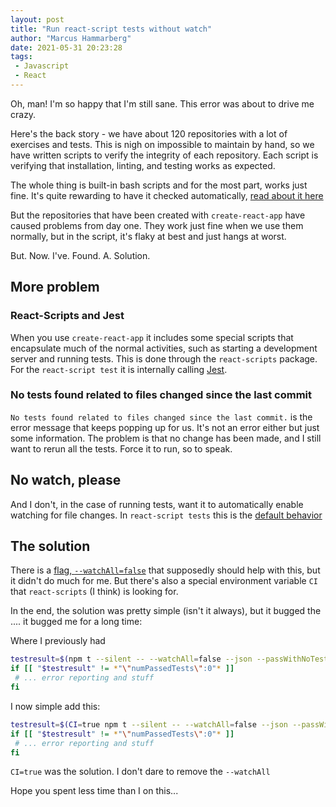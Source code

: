 ```yaml
---
layout: post
title: "Run react-script tests without watch"
author: "Marcus Hammarberg"
date: 2021-05-31 20:23:28
tags:
 - Javascript
 - React
---
```


Oh, man! I'm so happy that I'm still sane. This error was about to drive me crazy.

Here's the back story - we have about 120 repositories with a lot of exercises and tests. This is nigh on impossible to maintain by hand, so we have written scripts to verify the integrity of each repository. Each script is verifying that installation, linting, and testing works as expected.

The whole thing is built-in bash scripts and for the most part, works just fine.  It's quite rewarding to have it checked automatically, [read about it here](https://www.marcusoft.net/2020/08/bash-scripting-to-check-test-status-in-repos.html)

But the repositories that have been created with `create-react-app` have caused problems from day one. They work just fine when we use them normally, but in the script, it's flaky at best and just hangs at worst.

But. Now. I've. Found. A. Solution.

<!-- excerpt-end -->

## More problem

### React-Scripts and Jest

When you use `create-react-app` it includes some special scripts that encapsulate much of the normal activities, such as starting a development server and running tests. This is done through the `react-scripts` package. For the `react-script test` it is internally calling [Jest](https://jestjs.io/).

### No tests found related to files changed since the last commit

`No tests found related to files changed since the last commit.` is the error message that keeps popping up for us. It's not an error either but just some information. The problem is that no change has been made, and I still want to rerun all the tests. Force it to run, so to speak.

## No watch, please

And I don't, in the case of running tests, want it to automatically enable watching for file changes. In `react-script tests` this is the [default behavior](https://github.com/facebook/jest/issues/2765)

## The solution

There is a [flag, `--watchAll=false`](https://jestjs.io/docs/cli#--watchall) that supposedly should help with this, but it didn't do much for me. But there's also a special environment variable `CI` that `react-scripts` (I think) is looking for.

In the end, the solution was pretty simple (isn't it always), but it bugged the .... it bugged me for a long time:

Where I previously had

```bash
testresult=$(npm t --silent -- --watchAll=false --json --passWithNoTests)
if [[ "$testresult" != *"\"numPassedTests\":0"* ]]
 # ... error reporting and stuff
fi
```

I now simple add this:

```bash
testresult=$(CI=true npm t --silent -- --watchAll=false --json --passWithNoTests)
if [[ "$testresult" != *"\"numPassedTests\":0"* ]]
 # ... error reporting and stuff
fi
```

`CI=true` was the solution. I don't dare to remove the `--watchAll`

Hope you spent less time than I on this...
